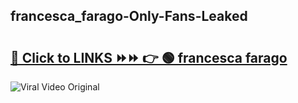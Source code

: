 
 ## francesca_farago-Only-Fans-Leaked

# <h2><a href="https://clipsfans.com/francesca_farago&ref=git">🔗 Click to LINKS ⏩⏩ 👉 🟢 francesca farago </a></h2>

<a href="https://clipsfans.com/francesca_farago&ref=git" rel="nofollow" data-target="animated-image.originalLink"><img src="https://i.ibb.co.com/xMMVF88/686577567.gif" alt="Viral Video Original" style="max-width: 100%; display: inline-block;" data-target="animated-image.originalImage"></a>
